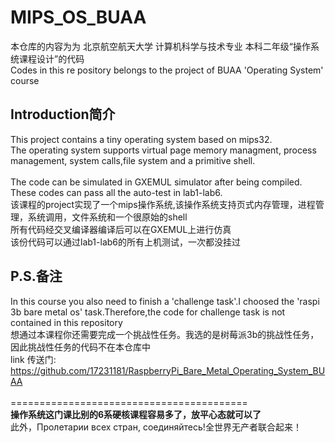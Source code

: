# MIPS_OS_BUAA
本仓库的内容为为 北京航空航天大学 计算机科学与技术专业 本科二年级“操作系统课程设计”的代码<br>
Codes in this re pository belongs to the project of BUAA 'Operating System' course <br>

## Introduction简介
This project contains a tiny operating system based on mips32.<br>
The operating system supports virtual page memory managment, process management, system calls,file system and a primitive shell.<br>
<br>
The code can be simulated in GXEMUL simulator after being compiled.<br>
These codes can pass all the auto-test in lab1-lab6.<br>
该课程的project实现了一个mips操作系统,该操作系统支持页式内存管理，进程管理，系统调用，文件系统和一个很原始的shell<br>
所有代码经交叉编译器编译后可以在GXEMUL上进行仿真<br>
该份代码可以通过lab1-lab6的所有上机测试，一次都没挂过<br>

## P.S.备注
In this course you also need to finish a 'challenge task'.I choosed the 'raspi 3b bare metal os' task.Therefore,the code for challenge
task is not contained in this repository<br>
想通过本课程你还需要完成一个挑战性任务。我选的是树莓派3b的挑战性任务，因此挑战性任务的代码不在本仓库中<br>
link 传送门:  https://github.com/17231181/RaspberryPi_Bare_Metal_Operating_System_BUAA        <br>
<br>
=========================================<br>
**操作系统这门课比别的6系硬核课程容易多了，放平心态就可以了**<br>
此外，Пролетарии всех стран, соединяйтесь!全世界无产者联合起来！
